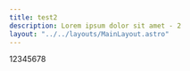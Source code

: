 ```yaml
---
title: test2
description: Lorem ipsum dolor sit amet - 2
layout: "../../layouts/MainLayout.astro"
---
```


12345678

